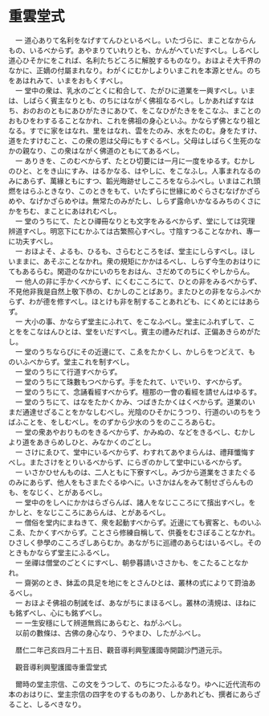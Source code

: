 # 重雲堂式
　一 道心ありて名利をなげすてんひといるべし。いたづらに、まことなからんもの、いるべからず。あやまりていれりとも、かんがへていだすべし。しるべし道心ひそかにをこれば、名利たちどころに解脫するものなり。おほよそ大千界のなかに、正嫡の付屬まれなり。わがくにむかしよりいまこれを本源とせん。のちをあはれみて、いまをおもくすべし。  
　一 堂中の衆は、乳水のごとくに和合して、たがひに道業を一興すべし。いまは、しばらく賓主なりとも、のちにはながく佛祖なるべし。しかあればすなはち、おのおのともにあひがたきにあひて、をこなひがたきををこなふ、まことのおもひをわするることなかれ、これを佛祖の身心といふ。かならず佛となり祖となる。すでに家をはなれ、里をはなれ、雲をたのみ、水をたのむ。身をたすけ、道をたすけむこと、この衆の恩は父母にもすぐるべし。父母はしばらく生死のなかの親なり、この衆はながく佛道のともにてあるべし。  
　一 ありきを、このむべからず、たとひ切要には一月に一度をゆるす。むかしのひと、とをき山にすみ、はるかなる、はやしに、をこなふし。人事まれなるのみにあらず、萬緣ともにすつ、韜光晦跡せしこころをならふべし。いまはこれ頭燃をはらふときなり、このときをもて、いたずらに世緣にめぐらさむなげかざらめや、なげかざらめやは。無常たのみがたし、しらず露命いかなるみちのくさにかをちむ、まことにあはれむべし。  
　一 堂のうちにて、たとひ禪冊なりとも文字をみるべからず、堂にしては究理辨道すべし。明窓下にむかふては古繁照心すべし。寸陰すつることなかれ、專一に功夫すべし。  
　一 おほよそ、よるも、ひるも、さらむところをば、堂主にしらすべし。ほしいままに、あそぶことなかれ。衆の規矩にかかはるべし、しらず今生のおはりにてもあるらむ。閑遊のなかにいのちをおはん、さだめてのちにくやしからん。  
　一 他人の非に手かくべからず、にくむこころにて、ひとの非をみるべからず、不見他非我是自然上敬下恭の、むかしのことばあり。またひとの非をならふべからず、わが德を修すべし。ほとけも非を制することあれども、にくめとにはあらず。  
　一 大小の事、かならず堂主にふれて、をこなふべし。堂主にふれずして、ことををこなはんひとは、堂をいだすべし。賓主の禮みだれば、正偏あきらめがたし。  
　一 堂のうちならびにその近邊にて、こゑをたかくし、かしらをつどえて、ものいふべからず。堂主これを制すべし。  
　一 堂のうちにて行道すべからず。  
　一 堂のうちにて珠數もつべからず。手をたれて、いでいり、すべからず。  
　一 堂のうちにて、念誦看經すべからず。檀那の一會の看經を請せんはゆるす。  
　一 堂のうちにて、はなをたかくかみ、つばきたかくはくべからず。道業のいまだ通達せざることをかなしむべし。光陰のひそかにうつり、行道のいのちをうばふことを、をしむべし。をのずから少水のうをのこころあらむ。  
　一 堂の衆あやおりものをきるべからず、かみぬの、などをきるべし、むかしより道をあきらめしひと、みなかくのごとし。  
　一 さけにゑひて、堂中にいるべからず、わすれてあやまらんは、禮拜懺悔すべし。またさけをとりいるべからず、にらぎのかして堂中にいるべからず。  
　一 いさかひせんものは、二人ともに下寮すべし。みづから道業をさまたぐるのみにあらず、他人をもさまたぐるゆへに。いさかはんをみて制せざらんものも、をなじく、とがあるべし。  
　一 堂中のをしへにかかはらざらんば、諸人をなじこころにて擯出すべし。をかしと、をなじこころにあらんは、とがあるべし。  
　一 僧俗を堂内にまねきて、衆を起動すべからず。近邊にても賓客と、ものいふこゑ、たかくすべからず。ことさら修練自稱して、供養をむさぼることなかれ。ひさしく參學のこころざしあらむか。あながちに巡禮のあらむはいるべし。そのときもかならず堂主にふるべし。  
　一 坐禪は僧堂のごとくにすべし、朝參暮請いささかも、をこたることなかれ。  
　一 齋粥のとき、鉢盂の具足を地にをとさんひとは、叢林の式によりて罸油あるべし。  
　一 おほよそ佛祖の制誡をば、あながちにまほるべし。叢林の淸規は、ほねにも銘ずべし、心にも銘ずべし。  
　一 一生安穩にして辨道無爲にあらむと、ねがふべし。  
　以前の數條は、古佛の身心なり、うやまひ、したがふべし。  
  
　暦仁二年己亥四月二十五日、觀音導利興聖護國寺開闢沙門道元示。  
  
　觀音導利興聖護國寺重雲堂式  
  
　爾時の堂主宗信、この文をうつして、のちにつたふるなり。ゆへに近代流布の本のおはりに、堂主宗信の四字をのするものあり、しかあれども、撰者にあらざること、しるべきなり。